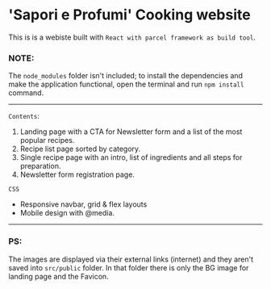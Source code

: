 # 'Sapori e Profumi' Cooking website

This is is a webiste built with `React with parcel framework as build tool`.

### NOTE:
The `node_modules` folder isn't included; to install the dependencies and make the application functional, open the terminal and run `npm install` command. 

---
`Contents`:
1. Landing page with a CTA for Newsletter form and a list of the most popular recipes.
2. Recipe list page sorted by category.
3. Single recipe page with an intro, list of ingredients and all steps for preparation. 
4. Newsletter form registration page. 

`CSS`
- Responsive navbar, grid & flex layouts
- Mobile design with @media.

---
### PS:
The images are displayed via their external links (internet) and they aren't saved into `src/public` folder. In that folder there is only the BG image for landing page and the Favicon.